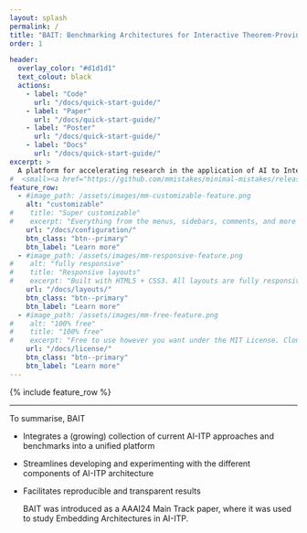 ```yaml
---
layout: splash
permalink: /
title: "BAIT: Benchmarking Architectures for Interactive Theorem-Proving"
order: 1

header:
  overlay_color: "#d1d1d1"
  text_colout: black
  actions:
    - label: "Code"
      url: "/docs/quick-start-guide/"
    - label: "Paper"
      url: "/docs/quick-start-guide/"
    - label: "Poster"
      url: "/docs/quick-start-guide/"
    - label: "Docs"
      url: "/docs/quick-start-guide/"
excerpt: >
  A platform for accelerating research in the application of AI to Interactive Theorem-Proving (AI-ITP).
#  <small><a href="https://github.com/mmistakes/minimal-mistakes/releases/tag/4.24.0">Latest release v4.24.0</a></small>
feature_row:
  - #image_path: /assets/images/mm-customizable-feature.png
    alt: "customizable"
#    title: "Super customizable"
#    excerpt: "Everything from the menus, sidebars, comments, and more can be configured or set with YAML Front Matter."
    url: "/docs/configuration/"
    btn_class: "btn--primary"
    btn_label: "Learn more"
  - #image_path: /assets/images/mm-responsive-feature.png
#    alt: "fully responsive"
#    title: "Responsive layouts"
#    excerpt: "Built with HTML5 + CSS3. All layouts are fully responsive with helpers to augment your content."
    url: "/docs/layouts/"
    btn_class: "btn--primary"
    btn_label: "Learn more"
  - #image_path: /assets/images/mm-free-feature.png
#    alt: "100% free"
#    title: "100% free"
#    excerpt: "Free to use however you want under the MIT License. Clone it, fork it, customize it... whatever!"
    url: "/docs/license/"
    btn_class: "btn--primary"
    btn_label: "Learn more"      
---
```


{% include feature_row %}

---

To summarise, BAIT

- Integrates a (growing) collection of current AI-ITP approaches and benchmarks into a unified platform
- Streamlines developing and experimenting with the different components of AI-ITP architecture
- Facilitates reproducible and transparent results

  BAIT was introduced as a AAAI24 Main Track paper, where it was used to study Embedding Architectures in AI-ITP.



